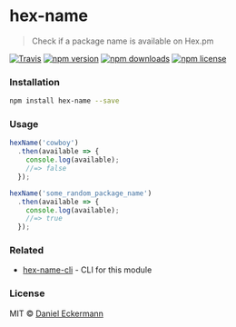 # hex-name
> Check if a package name is available on Hex.pm

[![Travis](https://img.shields.io/travis/ecrmnn/hex-name.svg?style=flat-square)](https://travis-ci.org/ecrmnn/hex-name.svg?branch=master)
[![npm version](https://img.shields.io/npm/v/hex-name.svg?style=flat-square)](http://badge.fury.io/js/hex-name)
[![npm downloads](https://img.shields.io/npm/dm/hex-name.svg?style=flat-square)](http://badge.fury.io/js/hex-name)
[![npm license](https://img.shields.io/npm/l/hex-name.svg?style=flat-square)](http://badge.fury.io/js/hex-name)

### Installation
```bash
npm install hex-name --save
```

### Usage
```javascript
hexName('cowboy')
  .then(available => {
    console.log(available);
    //=> false
  });
```

```javascript
hexName('some_random_package_name')
  .then(available => {
    console.log(available);
    //=> true
  });
```

### Related
- [hex-name-cli](https://github.com/ecrmnn/hex-name-cli) - CLI for this module

### License
MIT © [Daniel Eckermann](http://danieleckermann.com)